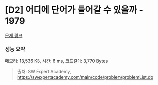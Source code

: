 # [D2] 어디에 단어가 들어갈 수 있을까 - 1979 

[문제 링크](https://swexpertacademy.com/main/code/problem/problemDetail.do?contestProbId=AV5PuPq6AaQDFAUq) 

### 성능 요약

메모리: 13,536 KB, 시간: 6 ms, 코드길이: 3,770 Bytes



> 출처: SW Expert Academy, https://swexpertacademy.com/main/code/problem/problemList.do